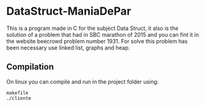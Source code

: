 # DataStruct-ManiaDePar
This is a program made in C for the subject Data Struct, it also is the solution of a problem that had in SBC marathon of 2015 and you can fint it in the website beecrowd problem number 1931.
For solve this problem has been necessary use linked list, graphs and heap.

## Compilation
On linux you can compile and run in the project folder using:
```shell
makefile
./cliente
```
